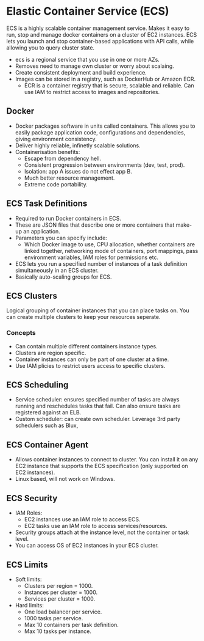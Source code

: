 # Elastic Container Service (ECS)
ECS is a highly scalable container management service. Makes it easy to run, stop and manage docker containers on a cluster of EC2 instances. ECS lets you launch and stop container-based applications with API calls, while allowing you to query cluster state. 
- ecs is a regional service that you use in one or more AZs. 
- Removes need to manage own cluster or worry about scalaing. 
- Create consistent deployment and build experience. 
- Images can be stored in a registry, such as DockerHub or Amazon ECR. 
    - ECR is a container registry that is secure, scalable and reliable. Can use IAM to restrict access to images and repositories. 
## Docker
- Docker packages software in units called containers. This allows you to easily package application code, configurations and dependencies, giving environment consistency. 
- Deliver highly reliable, infinetly scalable solutions. 
- Containerisation benefits:
    - Escape from dependency hell.
    - Consistent progression between environments (dev, test, prod). 
    - Isolation: app A issues do not effect app B. 
    - Much better resource management. 
    - Extreme code portability. 
## ECS Task Definitions 
- Required to run Docker containers in ECS.
- These are JSON files that describe one or more containers that make-up an application. 
- Parameters you can specify include: 
    - Which Docker image to use, CPU allocation, whether containers are linked together, networking mode of containers, port mappings, pass environment variables, IAM roles for permissions etc. 
- ECS lets you run a specified number of instances of a task definition simultaneously in an ECS cluster. 
- Basically auto-scaling groups for ECS. 
## ECS Clusters
Logical grouping of container instances that you can place tasks on. You can create multiple clusters to keep your resources seperate. 
### Concepts
- Can contain multiple different containers instance types.
- Clusters are region specific. 
- Container instances can only be part of one cluster at a time. 
- Use IAM plicies to restrict users access to specific clusters. 
## ECS Scheduling
- Service scheduler: ensures specified number of tasks are always running and reschedules tasks that fail. Can also ensure tasks are registered against an ELB.
- Custom scheduler: can create own scheduler. Leverage 3rd party schedulers such as Blux, 
## ECS Container Agent 
- Allows container instances to connect to cluster. You can install it on any EC2 instance that supports the ECS specification (only supported on EC2 instances). 
- Linux based, will not work on Windows. 
## ECS Security 
- IAM Roles:
    - EC2 instances use an IAM role to access ECS. 
    - EC2 tasks use an IAM role to access services/resources. 
- Security groups attach at the instance level, not the container or task level. 
- You can access OS of EC2 instances in your ECS cluster. 
## ECS Limits
- Soft limits: 
    - Clusters per region = 1000. 
    - Instances per cluster = 1000. 
    - Services per cluster = 1000. 
- Hard limits: 
    - One load balancer per service. 
    - 1000 tasks per service. 
    - Max 10 containers per task definition. 
    - Max 10 tasks per instance. 